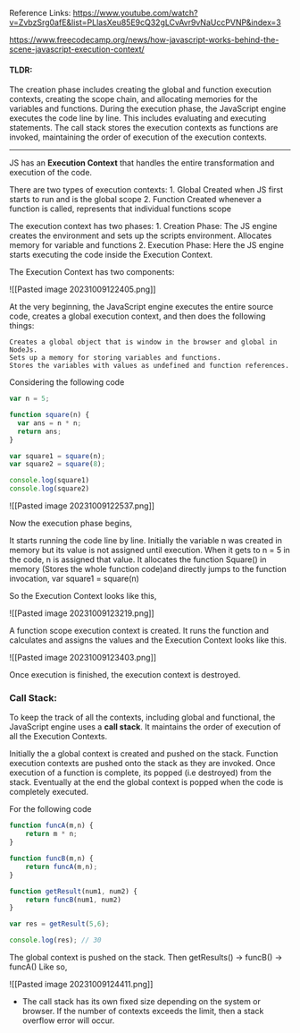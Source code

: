 Reference Links:
https://www.youtube.com/watch?v=ZvbzSrg0afE&list=PLlasXeu85E9cQ32gLCvAvr9vNaUccPVNP&index=3

https://www.freecodecamp.org/news/how-javascript-works-behind-the-scene-javascript-execution-context/

#### TLDR:

The creation phase includes creating the global and function execution contexts, creating the scope chain, and allocating memories for the variables and functions. During the execution phase, the JavaScript engine executes the code line by line. This includes evaluating and executing statements.
The call stack stores the execution contexts as functions are invoked, maintaining the order of execution of the execution contexts.

----------------------------------

JS has an **Execution Context** that handles the entire transformation and execution of the code.

There are two types of execution contexts: 
	1. Global
		Created when JS first starts to run and is the global scope
	2. Function
		Created whenever a function is called, represents that individual functions scope

The execution context has two phases:
	1. Creation Phase:
		The JS engine creates the environment and sets up the scripts environment.
		Allocates memory for variable and functions
	2. Execution Phase:
		Here the JS engine starts executing the code inside the Execution Context.


The Execution Context has two components:

![[Pasted image 20231009122405.png]]


At the very beginning, the JavaScript engine executes the entire source code, creates a global execution context, and then does the following things:

    Creates a global object that is window in the browser and global in NodeJs.
    Sets up a memory for storing variables and functions.
    Stores the variables with values as undefined and function references.


Considering the following code

```JavaScript
var n = 5;

function square(n) {
  var ans = n * n;
  return ans;
}

var square1 = square(n);
var square2 = square(8);  

console.log(square1)
console.log(square2)

```


![[Pasted image 20231009122537.png]]

Now the execution phase begins,

It starts running the code line by line.
Initially the variable n was created in memory but its value is not assigned until execution. When it gets to n = 5 in the code, n is assigned that value.
It allocates the function Square() in memory (Stores the whole function code)and directly jumps to the function invocation,
var square1 = square(n)

So the Execution Context looks like this,

![[Pasted image 20231009123219.png]]

A function scope execution context is created.
It runs the function and calculates and assigns the values and the Execution Context looks like this.

![[Pasted image 20231009123403.png]]

Once execution is finished, the execution context is destroyed.


### Call Stack:

To keep the track of all the contexts, including global and functional, the JavaScript engine uses a **call stack**.
It maintains the order of execution of all the Execution Contexts.

Initially the a global context is created and pushed on the stack. 
Function execution contexts are pushed onto the stack as they are invoked.
Once execution of a function is complete, its popped (i.e destroyed) from the stack. Eventually at the end the global context is popped when the code is completely executed.

For the following code

```js
function funcA(m,n) {
    return m * n;
}

function funcB(m,n) {
    return funcA(m,n);
}

function getResult(num1, num2) {
    return funcB(num1, num2)
}

var res = getResult(5,6);

console.log(res); // 30
```


The global context is pushed on the stack.
Then getResults() -> funcB() -> funcA()
Like so,

![[Pasted image 20231009124411.png]]

* The call stack has its own fixed size depending on the system or browser. If the number of contexts exceeds the limit, then a stack overflow error will occur.